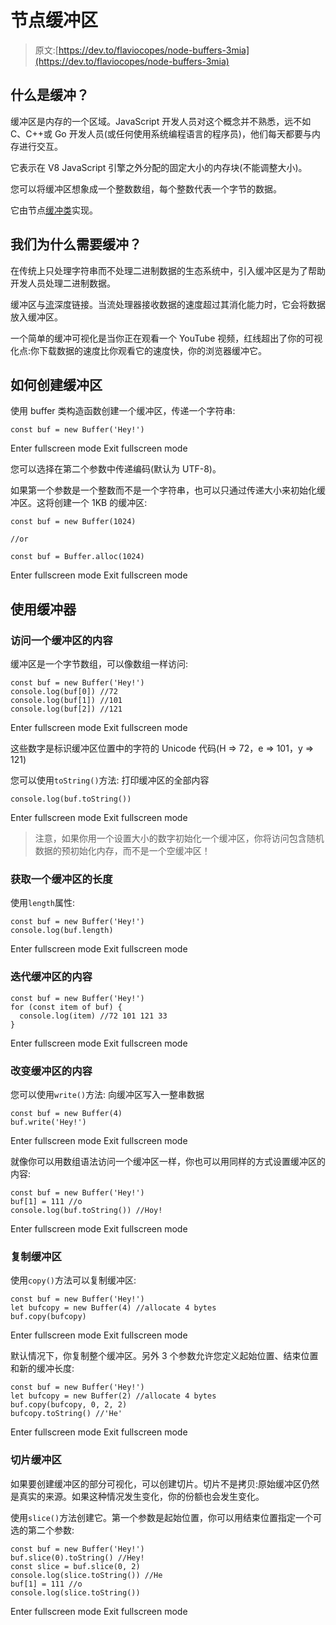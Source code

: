 # 节点缓冲区

> 原文:[https://dev.to/flaviocopes/node-buffers-3mia](https://dev.to/flaviocopes/node-buffers-3mia)

## 什么是缓冲？

缓冲区是内存的一个区域。JavaScript 开发人员对这个概念并不熟悉，远不如 C、C++或 Go 开发人员(或任何使用系统编程语言的程序员)，他们每天都要与内存进行交互。

它表示在 V8 JavaScript 引擎之外分配的固定大小的内存块(不能调整大小)。

您可以将缓冲区想象成一个整数数组，每个整数代表一个字节的数据。

它由节点[缓冲类](https://nodejs.org/api/buffer.html)实现。

## 我们为什么需要缓冲？

在传统上只处理字符串而不处理二进制数据的生态系统中，引入缓冲区是为了帮助开发人员处理二进制数据。

缓冲区与[流](https://flaviocopes.com/nodejs-streams/)深度链接。当流处理器接收数据的速度超过其消化能力时，它会将数据放入缓冲区。

一个简单的缓冲可视化是当你正在观看一个 YouTube 视频，红线超出了你的可视化点:你下载数据的速度比你观看它的速度快，你的浏览器缓冲它。

## 如何创建缓冲区

使用 buffer 类构造函数创建一个缓冲区，传递一个字符串:

```
const buf = new Buffer('Hey!') 
```

Enter fullscreen mode Exit fullscreen mode

您可以选择在第二个参数中传递编码(默认为 UTF-8)。

如果第一个参数是一个整数而不是一个字符串，也可以只通过传递大小来初始化缓冲区。这将创建一个 1KB 的缓冲区:

```
const buf = new Buffer(1024)

//or

const buf = Buffer.alloc(1024) 
```

Enter fullscreen mode Exit fullscreen mode

## 使用缓冲器

### 访问一个缓冲区的内容

缓冲区是一个字节数组，可以像数组一样访问:

```
const buf = new Buffer('Hey!')
console.log(buf[0]) //72
console.log(buf[1]) //101
console.log(buf[2]) //121 
```

Enter fullscreen mode Exit fullscreen mode

这些数字是标识缓冲区位置中的字符的 Unicode 代码(H => 72，e => 101，y => 121)

您可以使用`toString()`方法:
打印缓冲区的全部内容

```
console.log(buf.toString()) 
```

Enter fullscreen mode Exit fullscreen mode

> 注意，如果你用一个设置大小的数字初始化一个缓冲区，你将访问包含随机数据的预初始化内存，而不是一个空缓冲区！

### 获取一个缓冲区的长度

使用`length`属性:

```
const buf = new Buffer('Hey!')
console.log(buf.length) 
```

Enter fullscreen mode Exit fullscreen mode

### 迭代缓冲区的内容

```
const buf = new Buffer('Hey!')
for (const item of buf) {
  console.log(item) //72 101 121 33
} 
```

Enter fullscreen mode Exit fullscreen mode

### 改变缓冲区的内容

您可以使用`write()`方法:
向缓冲区写入一整串数据

```
const buf = new Buffer(4)
buf.write('Hey!') 
```

Enter fullscreen mode Exit fullscreen mode

就像你可以用数组语法访问一个缓冲区一样，你也可以用同样的方式设置缓冲区的内容:

```
const buf = new Buffer('Hey!')
buf[1] = 111 //o
console.log(buf.toString()) //Hoy! 
```

Enter fullscreen mode Exit fullscreen mode

### 复制缓冲区

使用`copy()`方法可以复制缓冲区:

```
const buf = new Buffer('Hey!')
let bufcopy = new Buffer(4) //allocate 4 bytes
buf.copy(bufcopy) 
```

Enter fullscreen mode Exit fullscreen mode

默认情况下，你复制整个缓冲区。另外 3 个参数允许您定义起始位置、结束位置和新的缓冲长度:

```
const buf = new Buffer('Hey!')
let bufcopy = new Buffer(2) //allocate 4 bytes
buf.copy(bufcopy, 0, 2, 2)
bufcopy.toString() //'He' 
```

Enter fullscreen mode Exit fullscreen mode

### 切片缓冲区

如果要创建缓冲区的部分可视化，可以创建切片。切片不是拷贝:原始缓冲区仍然是真实的来源。如果这种情况发生变化，你的份额也会发生变化。

使用`slice()`方法创建它。第一个参数是起始位置，你可以用结束位置指定一个可选的第二个参数:

```
const buf = new Buffer('Hey!')
buf.slice(0).toString() //Hey!
const slice = buf.slice(0, 2)
console.log(slice.toString()) //He
buf[1] = 111 //o
console.log(slice.toString()) 
```

Enter fullscreen mode Exit fullscreen mode